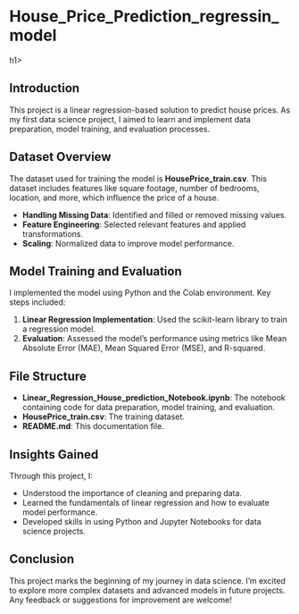 <h1>House_Price_Prediction_regressin_model</h1>h1>
<section>
    <h2>Introduction</h2>
    <p>This project is a linear regression-based solution to predict house prices. As my first data science project, I aimed to learn and implement data preparation, model training, and evaluation processes.</p>
</section>

<section>
    <h2>Dataset Overview</h2>
    <p>The dataset used for training the model is <strong>HousePrice_train.csv</strong>. This dataset includes features like square footage, number of bedrooms, location, and more, which influence the price of a house.</p>
    <ul>
        <li><strong>Handling Missing Data</strong>: Identified and filled or removed missing values.</li>
        <li><strong>Feature Engineering</strong>: Selected relevant features and applied transformations.</li>
        <li><strong>Scaling</strong>: Normalized data to improve model performance.</li>
    </ul>
</section>

<section>
    <h2>Model Training and Evaluation</h2>
    <p>I implemented the model using Python and the Colab environment. Key steps included:</p>
    <ol>
        <li><strong>Linear Regression Implementation</strong>: Used the scikit-learn library to train a regression model.</li>
        <li><strong>Evaluation</strong>: Assessed the model’s performance using metrics like Mean Absolute Error (MAE), Mean Squared Error (MSE), and R-squared.</li>
    </ol>
</section>

<section>
    <h2>File Structure</h2>
    <ul>
        <li><strong>Linear_Regression_House_prediction_Notebook.ipynb</strong>: The notebook containing code for data preparation, model training, and evaluation.</li>
        <li><strong>HousePrice_train.csv</strong>: The training dataset.</li>
        <li><strong>README.md</strong>: This documentation file.</li>
    </ul>
</section>

<section>
    <h2>Insights Gained</h2>
    <p>Through this project, I:</p>
    <ul>
        <li>Understood the importance of cleaning and preparing data.</li>
        <li>Learned the fundamentals of linear regression and how to evaluate model performance.</li>
        <li>Developed skills in using Python and Jupyter Notebooks for data science projects.</li>
    </ul>
</section>

<section>
    <h2>Conclusion</h2>
    <p>This project marks the beginning of my journey in data science. I’m excited to explore more complex datasets and advanced models in future projects. Any feedback or suggestions for improvement are welcome!</p>
</section>
